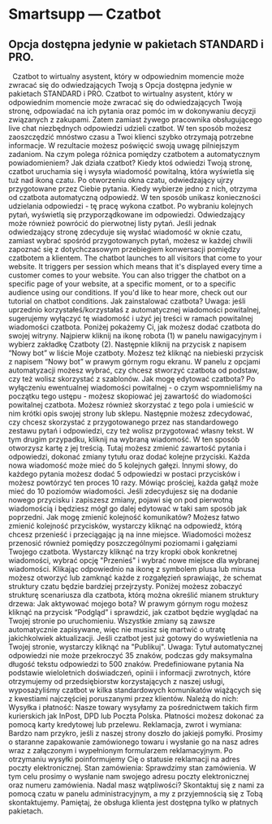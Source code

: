 # Smartsupp — Czatbot
## Opcja dostępna jedynie w pakietach STANDARD i PRO.
  Czatbot to wirtualny asystent, który w odpowiednim momencie może zwracać się do odwiedzających Twoją s
Opcja dostępna jedynie w pakietach STANDARD i PRO.
Czatbot to wirtualny asystent, który w odpowiednim momencie może zwracać się do odwiedzających Twoją stronę, odpowiadać na ich pytania oraz pomóc im w dokonywaniu decyzji związanych z zakupami. Zatem zamiast żywego pracownika obsługującego live chat niezbędnych odpowiedzi udzieli czatbot. W ten sposób możesz zaoszczędzić mnóstwo czasu a Twoi klienci szybko otrzymają potrzebne informacje. W rezultacie możesz poświęcić swoją uwagę pilniejszym zadaniom. 
Na czym polega różnica pomiędzy czatbotem a automatycznym powiadomieniem? 
Jak działa czatbot?
Kiedy ktoś odwiedzi Twoją stronę, czatbot uruchamia się i wysyła wiadomość powitalną, która wyświetla się tuż nad ikoną czatu.
Po otworzeniu okna czatu, odwiedzający ujrzy przygotowane przez Ciebie pytania. Kiedy wybierze jedno z nich, otrzyma od czatbota automatyczną odpowiedź. W ten sposób unikasz konieczności udzielania odpowiedzi - tę pracę wykona czatbot. Po wybraniu kolejnych pytań, wyświetlą się przyporządkowane im odpowiedzi. Odwiedzający może również powrócić do pierwotnej listy pytań. 
Jeśli jednak odwiedzający stronę zdecyduje się wysłać wiadomość w oknie czatu, zamiast wybrać spośród przygotowanych pytań, możesz w każdej chwili zapoznać się z dotychczasowym przebiegiem konwersacji pomiędzy czatbotem a klientem. 
The chatbot launches to all visitors that come to your website. It triggers per session which means that it's displayed every time a customer comes to your website. You can also trigger the chatbot on a specific page of your website, at a specific moment, or to a specific audience using our conditions. If you'd like to hear more, check out our tutorial on chatbot conditions.
Jak zainstalować czatbota?
Uwaga: jeśli uprzednio korzystałeś/korzystałaś z automatycznej wiadomości powitalnej, sugerujemy wyłączyć tę wiadomość i użyć jej treści w ramach powitalnej wiadomości czatbota. 
Poniżej pokażemy Ci, jak możesz dodać czatbota do swojej witryny. Najpierw kliknij na ikonę robota (1) w panelu nawigacyjnym i wybierz zakładkę Czatboty (2).
Następnie kliknij na przycisk z napisem “Nowy bot” w liście Moje czatboty. Możesz też kliknąć na niebieski przycisk z napisem “Nowy bot” w prawym górnym rogu ekranu. W panelu z opcjami automatyzacji możesz wybrać, czy chcesz stworzyć czatbota od podstaw, czy też wolisz skorzystać z szablonów. 
Jak mogę edytować czatbota?
Po wyłączeniu ewentualnej wiadomości powitalnej - o czym wspomnieliśmy na początku tego ustępu - możesz skopiować jej zawartość do wiadomości powitalnej czatbota. Możesz również skorzystać z tego pola i umieścić w nim krótki opis swojej strony lub sklepu.
Następnie możesz zdecydować, czy chcesz skorzystać z przygotowanego przez nas standardowego zestawu pytań i odpowiedzi, czy też wolisz przygotować własny tekst. W tym drugim przypadku, kliknij na wybraną wiadomość. W ten sposób otworzysz kartę z jej treścią. 
Tutaj możesz zmienić zawartość pytania i odpowiedzi, dokonać zmiany tytułu oraz dodać kolejne przyciski. 
Każda nowa wiadomość może mieć do 5 kolejnych gałęzi. Innymi słowy, do każdego pytania możesz dodać 5 odpowiedzi w postaci przycisków i możesz powtórzyć ten proces 10 razy. Mówiąc prościej, każda gałąź może mieć do 10 poziomów wiadomości.
Jeśli zdecydujesz się na dodanie nowego przycisku i zapiszesz zmiany, pojawi się on pod pierwotną wiadomością i będziesz mógł go dalej edytować w taki sam sposób jak poprzedni.
Jak mogę zmienić kolejność komunikatów?
Możesz łatwo zmienić kolejność przycisków, wystarczy kliknąć na odpowiedź, którą chcesz przenieść i przeciągając ją na inne miejsce.
Wiadomości możesz przenosić również pomiędzy poszczególnymi poziomami i gałęziami Twojego czatbota. Wystarczy kliknąć na trzy kropki obok konkretnej wiadomości, wybrać opcję "Przenieś" i wybrać nowe miejsce dla wybranej wiadomości.
Klikając odpowiednio na ikonę z symbolem plusa lub minusa możesz otworzyć lub zamknąć każde z rozgałęzień sprawiając, że schemat struktury czatu będzie bardziej przejrzysty.
Poniżej możesz zobaczyć strukturę scenariusza dla czatbota, którą można określić mianem struktury drzewa:
Jak aktywować mojego bota? 
W prawym górnym rogu możesz kliknąć na przycisk “Podgląd” i sprawdzić, jak czatbot będzie wyglądać na Twojej stronie po uruchomieniu. 
Wszystkie zmiany są zawsze automatycznie zapisywane, więc nie musisz się martwić o utratę jakichkolwiek aktualizacji. Jeśli czatbot jest już gotowy do wyświetlenia na Twojej stronie, wystarczy kliknąć na "Publikuj".
Uwaga: Tytuł automatycznej odpowiedzi nie może przekroczyć 35 znaków, podczas gdy maksymalna długość tekstu odpowiedzi to 500 znaków. 
Predefiniowane pytania
Na podstawie wieloletnich doświadczeń, opinii i informacji zwrotnych, które otrzymujemy od przedsiębiorstw korzystających z naszej usługi, wyposażyliśmy czatbot w kilka standardowych komunikatów wiążących się z kwestiami najczęściej poruszanymi przez klientów. Należą do nich:
Wysyłka i płatność: Nasze towary wysyłamy za pośrednictwem takich firm kurierskich jak InPost, DPD lub Poczta Polska. Płatności możesz dokonać za pomocą karty kredytowej lub przelewu. 
Reklamacja, zwrot i wymiana: Bardzo nam przykro, jeśli z naszej strony doszło do jakiejś pomyłki. Prosimy o staranne zapakowanie zamówionego towaru i wysłanie go na nasz adres wraz z załączonym i wypełnionym formularzem reklamacyjnym. Po otrzymaniu wysyłki poinformujemy Cię o statusie reklamacji na adres poczty elektronicznej.
Stan zamówienia: Sprawdzimy stan zamówienia. W tym celu prosimy o wysłanie nam swojego adresu poczty elektronicznej oraz numeru zamówienia. 
Nadal masz wątpliwości? Skontaktuj się z nami za pomocą czatu w panelu administracyjnym, a my z przyjemnością się z Tobą skontaktujemy. Pamiętaj, że obsługa klienta jest dostępna tylko w płatnych pakietach.

